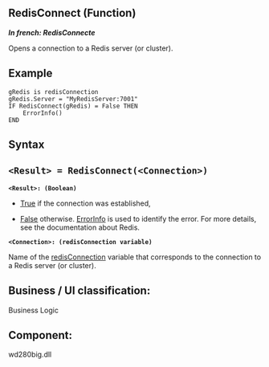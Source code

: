 


## RedisConnect (Function)

***In french: RedisConnecte***



<a name="XUse"></a>
<a name="Use"></a>
<a name="description"></a>
Opens a connection to a Redis server (or cluster).
<a name="Example1"></a>
<a name="sample_code"></a>

## Example


```wl
gRedis is redisConnection
gRedis.Server = "MyRedisServer:7001"
IF RedisConnect(gRedis) = False THEN
	ErrorInfo()
END
```

<a name="XSYNTAX"></a>

## Syntax
<a name="SYNTAX1"></a>

`<Result> = RedisConnect(<Connection>)`
---

**`<Result>: (Boolean)`**



- <u><u><u><u>True</u></u></u></u> if the connection was established,

- <u><u><u><u>False</u></u></u></u> otherwise. [ErrorInfo](../WDLang1/3013008.md) is used to identify the error. For more details, see the documentation about Redis.




**`<Connection>: (redisConnection variable)`**

Name of the [redisConnection](../WDLang4/1000023527.md) variable that corresponds to the connection to a Redis server (or cluster). 



<a name="XComponent"></a>

## Business / UI classification:
Business Logic
## Component:
wd280big.dll
